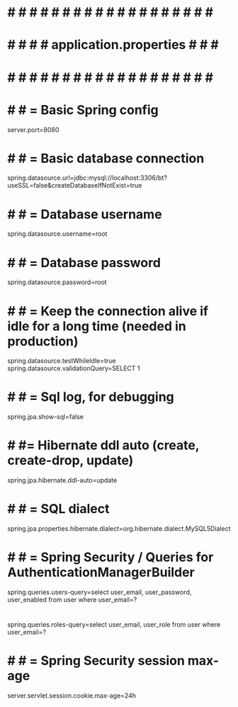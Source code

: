 # # # # # # # # # # # # # # # # # # # # #
# # # # # application.properties # # # #
# # # # # # # # # # # # # # # # # # # # #
#
#
# # # = Basic Spring config
server.port=8080
# # # = Basic database connection
spring.datasource.url=jdbc:mysql://localhost:3306/bt?useSSL=false&createDatabaseIfNotExist=true
# # # = Database username
spring.datasource.username=root
# # # = Database password
spring.datasource.password=root
# # # = Keep the connection alive if idle for a long time (needed in production)
spring.datasource.testWhileIdle=true spring.datasource.validationQuery=SELECT 1
# # # = Sql log, for debugging
spring.jpa.show-sql=false
# # #= Hibernate ddl auto (create, create-drop, update)
spring.jpa.hibernate.ddl-auto=update
# # # = SQL dialect
spring.jpa.properties.hibernate.dialect=org.hibernate.dialect.MySQL5Dialect
# # # = Spring Security / Queries for AuthenticationManagerBuilder
spring.queries.users-query=select user_email, user_password, user_enabled from user where user_email=?
#
spring.queries.roles-query=select user_email, user_role from user where user_email=?
# # # = Spring Security session max-age
server.servlet.session.cookie.max-age=24h